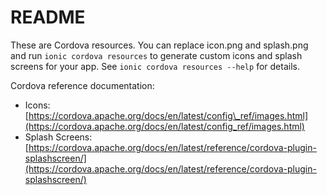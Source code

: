 # README

These are Cordova resources. You can replace icon.png and splash.png and run `ionic cordova resources` to generate custom icons and splash screens for your app. See `ionic cordova resources --help` for details.

Cordova reference documentation:

* Icons: [https://cordova.apache.org/docs/en/latest/config\_ref/images.html](https://cordova.apache.org/docs/en/latest/config_ref/images.html)
* Splash Screens: [https://cordova.apache.org/docs/en/latest/reference/cordova-plugin-splashscreen/](https://cordova.apache.org/docs/en/latest/reference/cordova-plugin-splashscreen/)

